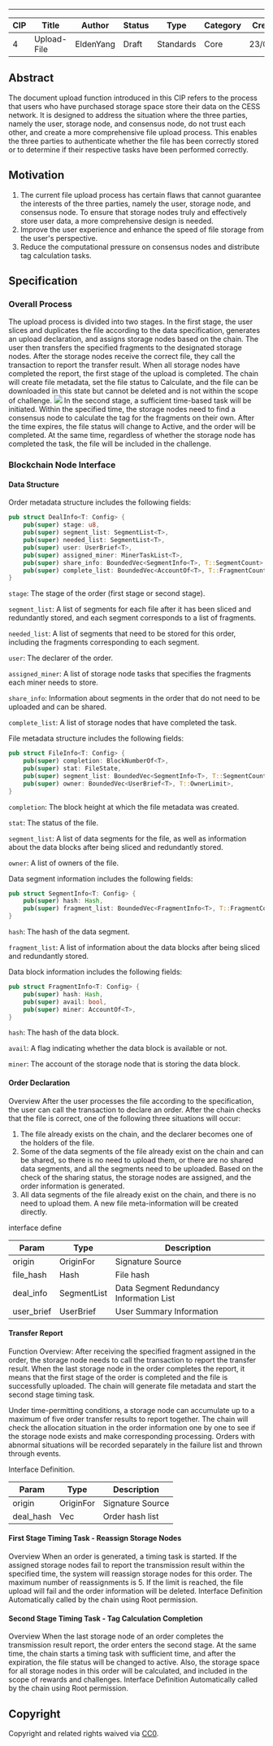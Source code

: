---

| CIP | Title | Author | Status | Type | Category | Created |
| --- | --- | --- | --- | --- | --- | --- |
| 4 | Upload-File | EldenYang | Draft | Standards | Core | 23/03/22 |

## Abstract
The document upload function introduced in this CIP refers to the process that users who have purchased storage space store their data on the CESS network. It is designed to address the situation where the three parties, namely the user, storage node, and consensus node, do not trust each other, and create a more comprehensive file upload process. This enables the three parties to authenticate whether the file has been correctly stored or to determine if their respective tasks have been performed correctly.
## Motivation

1. The current file upload process has certain flaws that cannot guarantee the interests of the three parties, namely the user, storage node, and consensus node. To ensure that storage nodes truly and effectively store user data, a more comprehensive design is needed.
2. Improve the user experience and enhance the speed of file storage from the user's perspective.
3. Reduce the computational pressure on consensus nodes and distribute tag calculation tasks.
## Specification
### Overall Process
The upload process is divided into two stages. In the first stage, the user slices and duplicates the file according to the data specification, generates an upload declaration, and assigns storage nodes based on the chain. The user then transfers the specified fragments to the designated storage nodes. After the storage nodes receive the correct file, they call the transaction to report the transfer result. When all storage nodes have completed the report, the first stage of the upload is completed. The chain will create file metadata, set the file status to Calculate, and the file can be downloaded in this state but cannot be deleted and is not within the scope of challenge.
![](https://cdn.nlark.com/yuque/0/2023/svg/22121693/1680835904376-496b36c1-8156-4933-a043-1f491441b973.svg#clientId=u9fee80fa-e778-4&from=paste&id=ub9e6217c&originHeight=1168&originWidth=974&originalType=url&ratio=1.100000023841858&rotation=0&showTitle=false&status=done&style=none&taskId=u78b9d55c-7c82-4948-9515-f7c5b88ce13&title=)
In the second stage, a sufficient time-based task will be initiated. Within the specified time, the storage nodes need to find a consensus node to calculate the tag for the fragments on their own. After the time expires, the file status will change to Active, and the order will be completed. At the same time, regardless of whether the storage node has completed the task, the file will be included in the challenge.
### Blockchain Node Interface
#### Data Structure
Order metadata structure includes the following fields:
```rust
pub struct DealInfo<T: Config> {
	pub(super) stage: u8,
	pub(super) segment_list: SegmentList<T>,
	pub(super) needed_list: SegmentList<T>,
	pub(super) user: UserBrief<T>,
	pub(super) assigned_miner: MinerTaskList<T>,
	pub(super) share_info: BoundedVec<SegmentInfo<T>, T::SegmentCount>,
	pub(super) complete_list: BoundedVec<AccountOf<T>, T::FragmentCount>,
}
```
`stage`: The stage of the order (first stage or second stage).  

`segment_list`: A list of segments for each file after it has been sliced and redundantly stored, and each segment corresponds to a list of fragments.  

`needed_list`: A list of segments that need to be stored for this order, including the fragments corresponding to each segment.  

`user`: The declarer of the order.  

`assigned_miner`: A list of storage node tasks that specifies the fragments each miner needs to store.  

`share_info`: Information about segments in the order that do not need to be uploaded and can be shared.  

`complete_list`: A list of storage nodes that have completed the task.

File metadata structure includes the following fields:
```rust
pub struct FileInfo<T: Config> {
	pub(super) completion: BlockNumberOf<T>,
	pub(super) stat: FileState,
	pub(super) segment_list: BoundedVec<SegmentInfo<T>, T::SegmentCount>,
	pub(super) owner: BoundedVec<UserBrief<T>, T::OwnerLimit>,
}
```
`completion`: The block height at which the file metadata was created.

`stat`: The status of the file.

`segment_list`: A list of data segments for the file, as well as information about the data blocks after being sliced and redundantly stored.

`owner`: A list of owners of the file.

Data segment information includes the following fields:
```rust
pub struct SegmentInfo<T: Config> {
	pub(super) hash: Hash,
	pub(super) fragment_list: BoundedVec<FragmentInfo<T>, T::FragmentCount>,
}
```
`hash`: The hash of the data segment.

`fragment_list`: A list of information about the data blocks after being sliced and redundantly stored.

Data block information includes the following fields:
```rust
pub struct FragmentInfo<T: Config> {
	pub(super) hash: Hash,
	pub(super) avail: bool,
	pub(super) miner: AccountOf<T>,
}
```
`hash`: The hash of the data block.

`avail`: A flag indicating whether the data block is available or not.

`miner`: The account of the storage node that is storing the data block.

#### Order Declaration
Overview
After the user processes the file according to the specification, the user can call the transaction to declare an order. After the chain checks that the file is correct, one of the following three situations will occur:

1.  The file already exists on the chain, and the declarer becomes one of the holders of the file. 
2.  Some of the data segments of the file already exist on the chain and can be shared, so there is no need to upload them, or there are no shared data segments, and all the segments need to be uploaded. Based on the check of the sharing status, the storage nodes are assigned, and the order information is generated. 
3.  All data segments of the file already exist on the chain, and there is no need to upload them. A new file meta-information will be created directly. 

interface define

| Param | Type | Description |
| --- | --- | --- |
| origin | OriginFor | Signature Source |
| file_hash | Hash | File hash |
| deal_info | SegmentList | Data Segment Redundancy Information List |
| user_brief | UserBrief | User Summary Information |

#### Transfer Report
Function Overview:
After receiving the specified fragment assigned in the order, the storage node needs to call the transaction to report the transfer result. When the last storage node in the order completes the report, it means that the first stage of the order is completed and the file is successfully uploaded. The chain will generate file metadata and start the second stage timing task.

Under time-permitting conditions, a storage node can accumulate up to a maximum of five order transfer results to report together. The chain will check the allocation situation in the order information one by one to see if the storage node exists and make corresponding processing. Orders with abnormal situations will be recorded separately in the failure list and thrown through events.

Interface Definition.

| Param | Type | Description |
| --- | --- | --- |
| origin | OriginFor | Signature Source |
| deal_hash | Vec<Hash> | Order hash list |

#### First Stage Timing Task - Reassign Storage Nodes
Overview
When an order is generated, a timing task is started. If the assigned storage nodes fail to report the transmission result within the specified time, the system will reassign storage nodes for this order.
The maximum number of reassignments is 5. If the limit is reached, the file upload will fail and the order information will be deleted.
Interface Definition
Automatically called by the chain using Root permission.
#### Second Stage Timing Task - Tag Calculation Completion
Overview
When the last storage node of an order completes the transmission result report, the order enters the second stage. At the same time, the chain starts a timing task with sufficient time, and after the expiration, the file status will be changed to active. Also, the storage space for all storage nodes in this order will be calculated, and included in the scope of rewards and challenges.
Interface Definition
Automatically called by the chain using Root permission.
## Copyright
Copyright and related rights waived via [CC0](../LICENSE.md).
